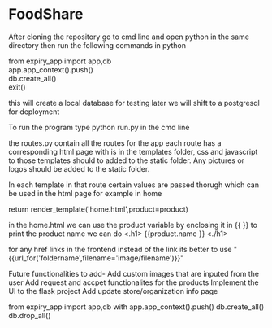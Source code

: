 # FoodShare

After cloning the repository go to cmd line and open python in the same directory then run the following commands in python

from expiry_app import app,db<br>
app.app_context().push()<br>
db.create_all()<br>
exit()<br>

this will create a local database for testing later we will shift to a postgresql for deployment

To run the program type python run.py in the cmd line

the routes.py contain all the routes for the app
each route has a corresponding html page with is in the templates folder, css and javascript to those templates should to added to the static folder.
Any pictures or logos should be added to the static folder.

In each template in that route certain values are passed thorugh which can be used in the html page
for example in home

return render_template('home.html',product=product)

in the home.html we can use the product variable by enclosing it in {{ }}
to print the product name we can do <.h1> {{product.name }} <./h1>

for any href links in the frontend instead of the link its better to use "{{url_for('foldername',filename='image/filename')}}"

Future functionalities to add-
Add custom images that are inputed from the user
Add request and accpet functionalites for the products
Implement the UI to the flask project
Add update store/organization info page



from expiry_app import app,db
with app.app_context().push()
db.create_all()
db.drop_all()